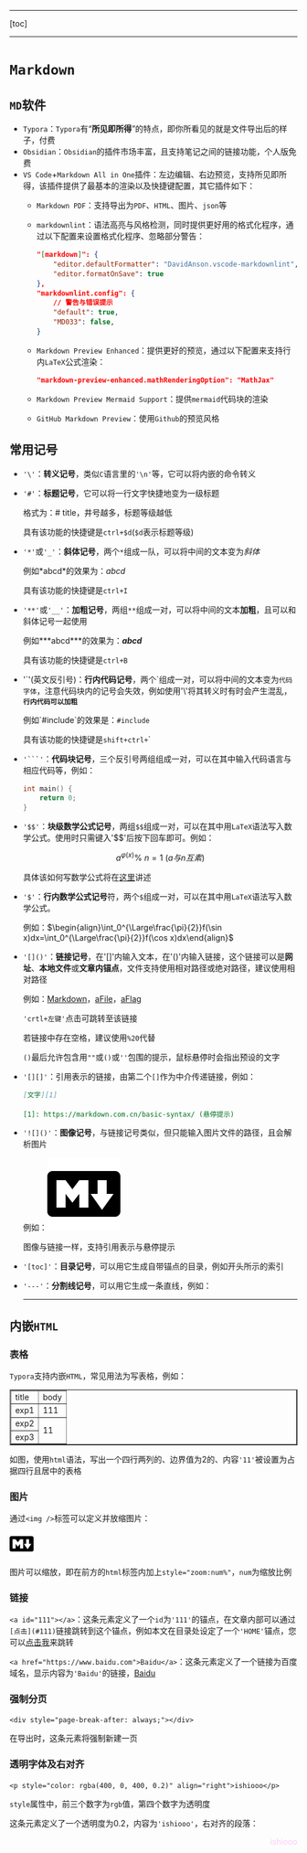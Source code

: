<a id="HOME"></a>

---

[toc]

---

# `Markdown`

## `MD`软件

- `Typora`：`Typora`有“**所见即所得**”的特点，即你所看见的就是文件导出后的样子，付费
- `Obsidian`：`Obsidian`的插件市场丰富，且支持笔记之间的链接功能，个人版免费
- `VS Code`+`Markdown All in One`插件：左边编辑、右边预览，支持所见即所得，该插件提供了最基本的渲染以及快捷键配置，其它插件如下：
  - `Markdown PDF`：支持导出为`PDF`、`HTML`、图片、`json`等
  - `markdownlint`：语法高亮与风格检测，同时提供更好用的格式化程序，通过以下配置来设置格式化程序、忽略部分警告：

    ```json
    "[markdown]": {
        "editor.defaultFormatter": "DavidAnson.vscode-markdownlint",
        "editor.formatOnSave": true
    },
    "markdownlint.config": {
        // 警告与错误提示
        "default": true,
        "MD033": false,
    }
    ```

  - `Markdown Preview Enhanced`：提供更好的预览，通过以下配置来支持行内`LaTeX`公式渲染：

    ```json
    "markdown-preview-enhanced.mathRenderingOption": "MathJax"
    ```

  - `Markdown Preview Mermaid Support`：提供`mermaid`代码块的渲染
  - `GitHub Markdown Preview`：使用`Github`的预览风格

## 常用记号

- `'\'`：**转义记号**，类似`C`语言里的`'\n'`等，它可以将内嵌的命令转义

- `'#'`：**标题记号**，它可以将一行文字快捷地变为一级标题

   格式为：# title，井号越多，标题等级越低

   具有该功能的快捷键是`ctrl+$d`(`$d`表示标题等级)

- `'*'`或`'_'`：**斜体记号**，两个`*`组成一队，可以将中间的文本变为*斜体*

   例如\*abcd\*的效果为：*abcd*

   具有该功能的快捷键是`ctrl+I`

- `'**'`或`'__'`：**加粗记号**，两组`**`组成一对，可以将中间的文本**加粗**，且可以和斜体记号一起使用

   例如\*\*\*abcd\*\*\*的效果为：***abcd***

   具有该功能的快捷键是`ctrl+B`

- '\`'(英文反引号)：**行内代码记号**，两个\`组成一对，可以将中间的文本变为`代码字体`，注意代码块内的记号会失效，例如使用'\\'将其转义时有时会产生混乱，**`行内代码可以加粗`**

   例如\`#include\`的效果是：`#include`

   具有该功能的快捷键是`shift+ctrl+`\`

- `'```'`：**代码块记号**，三个反引号两组组成一对，可以在其中输入代码语言与相应代码等，例如：

   ```c
   int main() {
       return 0;
   }
   ```

- `'$$'`：**块级数学公式记号**，两组`$$`组成一对，可以在其中用`LaTeX`语法写入数学公式。使用时只需键入'$$'后按下回车即可。例如：

    $$
    a^{\varphi(x)}\%\ n=1\ (a与n互素)
    $$

    具体该如何写数学公式将在[这里](6_LaTeX.md)讲述

- `'$'`：**行内数学公式记号**符，两个`$`组成一对，可以在其中用`LaTeX`语法写入数学公式。

    例如：$\begin{align}\int_0^{\Large\frac{\pi}{2}}f(\sin x)dx=\int_0^{\Large\frac{\pi}{2}}f(\cos x)dx\end{align}$

- `'[]()'`：**链接记号**，在'[]'内输入文本，在'()'内输入链接，这个链接可以是**网址**、**本地文件**或**文章内锚点**，文件支持使用相对路径或绝对路径，建议使用相对路径

    例如：[Markdown](https://markdown.com.cn/basic-syntax/)，[aFile](./0_Markdown.md)，[aFlag](#HOME)

    `'crtl+左键'`点击可跳转至该链接

    若链接中存在空格，建议使用`%20`代替

    `()`最后允许包含用`""`或`()`或`''`包围的提示，鼠标悬停时会指出预设的文字
- `'[][]'`：引用表示的链接，由第二个`[]`作为中介传递链接，例如：

    ```markdown
    [文字][1]

    [1]: https://markdown.com.cn/basic-syntax/ (悬停提示)
    ```

- `'![]()'`：**图像记号**，与链接记号类似，但只能输入图片文件的路径，且会解析图片
  
  例如：![](./pictures/0_1_PictureExample.png (a))
  
  图像与链接一样，支持引用表示与悬停提示

- `'[toc]'`：**目录记号**，可以用它生成自带锚点的目录，例如开头所示的索引
- `'---'`：**分割线记号**，可以用它生成一条直线，例如：

  ---

## 内嵌`HTML`

### 表格

`Typora`支持内嵌`HTML`，常见用法为写表格，例如：

<table border="2">
    <tr>
        <td>title</td>
        <td>body</td>
    </tr>
    <tr>
        <td>exp1</td>
        <td>111</td>
    </tr>
    <tr>
        <td>exp2</td>
        <td rowspan="4" style="display:table-cell; vertical-align:middle">11</td>
    </tr>
    <tr>
        <td>exp3</td>
    </tr>
</table>

如图，使用`html`语法，写出一个四行两列的、边界值为2的、内容`'11'`被设置为占据四行且居中的表格

### 图片

通过`<img />`标签可以定义并放缩图片：

<img src="./pictures/0_1_PictureExample.png" style="zoom:33%;" />

图片可以缩放，即在前方的`html`标签内加上`style="zoom:num%"`，`num`为缩放比例

### 链接

`<a id="111"></a>`：这条元素定义了一个`id`为`'111'`的锚点，在文章内部可以通过`[点击](#111)`链接跳转到这个锚点，例如本文在目录处设定了一个`'HOME'`锚点，您可以[点击我](#HOME)来跳转

`<a href="https://www.baidu.com">Baidu</a>`：这条元素定义了一个链接为百度域名，显示内容为`'Baidu'`的链接，<a href="https://www.baidu.com">Baidu</a>

### 强制分页

`<div style="page-break-after: always;"></div>`

在导出时，这条元素将强制新建一页

### 透明字体及右对齐

`<p style="color: rgba(400, 0, 400, 0.2)" align="right">ishiooo</p>`

`style`属性中，前三个数字为`rgb`值，第四个数字为透明度

这条元素定义了一个透明度为0.2，内容为`'ishiooo'`，右对齐的段落：

<p style="color: rgba(400, 0, 400, 0.2)" align="right">ishiooo</p>
